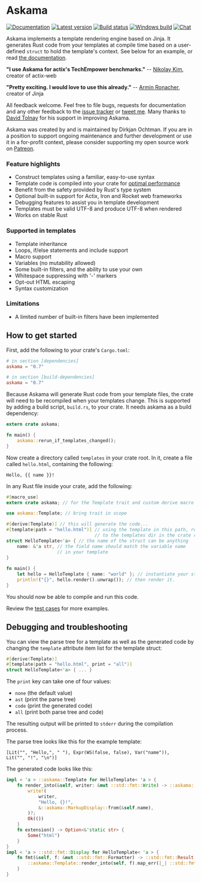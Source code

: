 # Askama

[![Documentation](https://docs.rs/askama/badge.svg)](https://docs.rs/askama/)
[![Latest version](https://img.shields.io/crates/v/askama.svg)](https://crates.io/crates/askama)
[![Build status](https://api.travis-ci.org/djc/askama.svg?branch=master)](https://travis-ci.org/djc/askama)
[![Windows build](https://ci.appveyor.com/api/projects/status/github/djc/askama?svg=true)](https://ci.appveyor.com/project/djc/askama)
[![Chat](https://badges.gitter.im/gitterHQ/gitter.svg)](https://gitter.im/djc/askama)

Askama implements a template rendering engine based on Jinja.
It generates Rust code from your templates at compile time
based on a user-defined `struct` to hold the template's context.
See below for an example, or read [the documentation][docs].

**"I use Askama for actix's TechEmpower benchmarks."** --
[Nikolay Kim][fafhrd91], creator of actix-web

**"Pretty exciting. I would love to use this already."** --
[Armin Ronacher][mitsuhiko], creator of Jinja

All feedback welcome. Feel free to file bugs, requests for documentation and
any other feedback to the [issue tracker][issues] or [tweet me][twitter].
Many thanks to [David Tolnay][dtolnay] for his support in improving Askama.

Askama was created by and is maintained by Dirkjan Ochtman. If you are in a
position to support ongoing maintenance and further development or use it
in a for-profit context, please consider supporting my open source work on
[Patreon][patreon].

### Feature highlights

* Construct templates using a familiar, easy-to-use syntax
* Template code is compiled into your crate for [optimal performance][benchmarks]
* Benefit from the safety provided by Rust's type system
* Optional built-in support for Actix, Iron and Rocket web frameworks
* Debugging features to assist you in template development
* Templates must be valid UTF-8 and produce UTF-8 when rendered
* Works on stable Rust

### Supported in templates

* Template inheritance
* Loops, if/else statements and include support
* Macro support
* Variables (no mutability allowed)
* Some built-in filters, and the ability to use your own
* Whitespace suppressing with '-' markers
* Opt-out HTML escaping
* Syntax customization

### Limitations

* A limited number of built-in filters have been implemented

[docs]: https://docs.rs/askama
[fafhrd91]: https://github.com/fafhrd91
[mitsuhiko]: http://lucumr.pocoo.org/
[issues]: https://github.com/djc/askama/issues
[twitter]: https://twitter.com/djco/
[dtolnay]: https://github.com/dtolnay
[patreon]: https://www.patreon.com/dochtman
[benchmarks]: https://github.com/djc/template-benchmarks-rs


How to get started
------------------

First, add the following to your crate's `Cargo.toml`:

```toml
# in section [dependencies]
askama = "0.7"

# in section [build-dependencies]
askama = "0.7"
```

Because Askama will generate Rust code from your template files,
the crate will need to be recompiled when your templates change.
This is supported by adding a build script, `build.rs`, to your crate.
It needs askama as a build dependency:

```rust
extern crate askama;

fn main() {
    askama::rerun_if_templates_changed();
}
```

Now create a directory called `templates` in your crate root.
In it, create a file called `hello.html`, containing the following:

```
Hello, {{ name }}!
```

In any Rust file inside your crate, add the following:

```rust
#[macro_use]
extern crate askama; // for the Template trait and custom derive macro

use askama::Template; // bring trait in scope

#[derive(Template)] // this will generate the code...
#[template(path = "hello.html")] // using the template in this path, relative
                                 // to the templates dir in the crate root
struct HelloTemplate<'a> { // the name of the struct can be anything
    name: &'a str, // the field name should match the variable name
                   // in your template
}
   
fn main() {
    let hello = HelloTemplate { name: "world" }; // instantiate your struct
    println!("{}", hello.render().unwrap()); // then render it.
}
```

You should now be able to compile and run this code.

Review the [test cases] for more examples.

[test cases]: https://github.com/djc/askama/tree/master/testing


Debugging and troubleshooting
-----------------------------

You can view the parse tree for a template as well as the generated code by
changing the `template` attribute item list for the template struct:

```rust
#[derive(Template)]
#[template(path = "hello.html", print = "all")]
struct HelloTemplate<'a> { ... }
```

The `print` key can take one of four values:

* `none` (the default value)
* `ast` (print the parse tree)
* `code` (print the generated code)
* `all` (print both parse tree and code)

The resulting output will be printed to `stderr` during the compilation process.

The parse tree looks like this for the example template:

```
[Lit("", "Hello,", " "), Expr(WS(false, false), Var("name")),
Lit("", "!", "\n")]
```

The generated code looks like this:

```rust
impl < 'a > ::askama::Template for HelloTemplate< 'a > {
    fn render_into(&self, writer: &mut ::std::fmt::Write) -> ::askama::Result<()> {
        write!(
            writer,
            "Hello, {}!",
            &::askama::MarkupDisplay::from(&self.name),
        )?;
        Ok(())
    }
    fn extension() -> Option<&'static str> {
        Some("html")
    }
}
impl < 'a > ::std::fmt::Display for HelloTemplate< 'a > {
    fn fmt(&self, f: &mut ::std::fmt::Formatter) -> ::std::fmt::Result {
        ::askama::Template::render_into(self, f).map_err(|_| ::std::fmt::Error {})
    }
}
```
